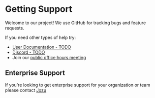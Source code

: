 # Getting Support

Welcome to our project! We use GitHub for tracking bugs and feature requests.

If you need other types of help try:
* [User Documentation - TODO](TODO)
* [Discord - TODO](TODO)
* Join our [public office hours meeting](./GOVERNANCE.md)

## Enterprise Support
If you're looking to get enterprise support for your organization or team please contact [Jozu](mailto:sales@jozu.com)
